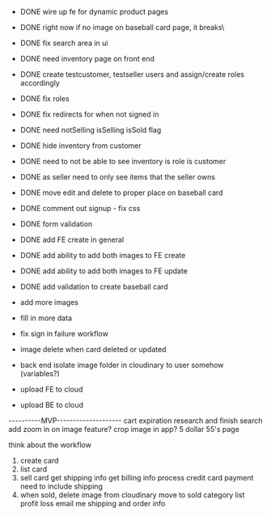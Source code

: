 - DONE wire up fe for dynamic product pages
- DONE right now if no image on baseball card page, it breaks\
- DONE fix search area in ui
- DONE need inventory page on front end
- DONE create testcustomer, testseller users and assign/create roles accordingly
- DONE fix roles
- DONE fix redirects for when not signed in
- DONE need notSelling isSelling isSold flag
- DONE hide inventory from customer
- DONE need to not be able to see inventory is role is customer
- DONE as seller need to only see items that the seller owns
- DONE move edit and delete to proper place on baseball card
- DONE comment out signup - fix css
- DONE form validation
- DONE add FE create in general
- DONE add ability to add both images to FE create
- DONE add ability to add both images to FE update
- DONE add validation to create baseball card

- add more images
- fill in more data

- fix sign in failure workflow
- image delete when card deleted or updated
- back end isolate image folder in cloudinary to user somehow (variables?)
- upload FE to cloud
- upload BE to cloud


----------MVP--------------------
cart expiration
research and finish search 
add zoom in on image feature?
crop image in app?
5 dollar 55's page



think about the workflow
1. create card
1. list card
2. sell card
    get shipping info
    get billing info
    process credit card payment
    need to include shipping
3. when sold, 
    delete image from cloudinary
    move to sold category
    list profit loss
    email me shipping and order info

